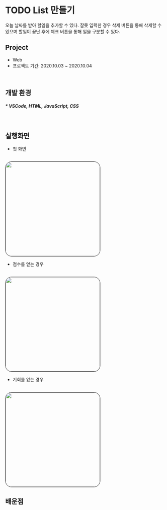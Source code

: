 # TODO List 만들기
오늘 날짜를 받아 할일을 추가할 수 있다. 잘못 입력한 경우 삭제 버튼을 통해 삭제할 수 있으며 할일이 끝난 후에 체크 버튼을 통해 일을 구분할 수 있다.
<br>

## Project
* Web
* 프로젝트 기간: 2020.10.03 ~ 2020.10.04
<br>

## 개발 환경
##### * VSCode, HTML, JavaScript, CSS
<br>

## 실행화면
- 첫 화면 
<br>
<img style="border: 1px solid black !important; border-radius:20px; " src="https://user-images.githubusercontent.com/61824695/97990326-192cff00-1e23-11eb-9a8e-c5b6a77a34fd.PNG"
width="300px" />
<br>

- 점수를 얻는 경우
<br>
<img style="border: 1px solid black !important; border-radius:20px; " src="https://user-images.githubusercontent.com/61824695/97990329-19c59580-1e23-11eb-932f-92a6dddc1fc1.PNG"
width="300px" />
<br>

- 기회를 잃는 경우
<br>
<img style="border: 1px solid black !important; border-radius:20px; " src="https://user-images.githubusercontent.com/61824695/97990330-1af6c280-1e23-11eb-8a1b-975df5318eed.PNG"
width="300px" />
<br>

## 배운점




